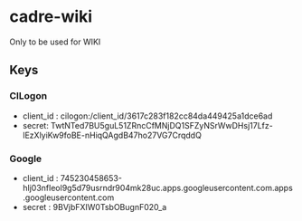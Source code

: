 # cadre-wiki
Only to be used for WIKI

## Keys
### ClLogon
 * client_id : cilogon:/client_id/3617c283f182cc84da449425a1dce6ad
 * secret: TwtNTed7BU5guL51ZRncCfMNjDQ1SFZyNSrWwDHsj17Lfz-lEzXlyiKw9foBE-nHiqQAgdB47ho27VG7CrqddQ

### Google
 * client_id :  745230458653-hlj03nfleol9g5d79usrndr904mk28uc.apps.googleusercontent.com.apps.googleusercontent.com
 * secret : 9BVjbFXIW0TsbOBugnF020_a
